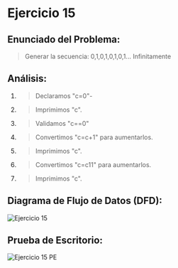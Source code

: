 # Ejercicio 15

## Enunciado del Problema:
> Generar la secuencia: 0,1,0,1,0,1,0,1... Infinitamente

## Análisis:
1. > Declaramos "c=0"-
2. > Imprimimos "c".
3. > Validamos "c==0" 
4. > Convertimos "c=c+1" para aumentarlos.
5. > Imprimimos "c".
6. > Convertimos "c=c11" para aumentarlos.
7. > Imprimimos "c".
   
## Diagrama de Flujo de Datos (DFD):
![Ejercicio 15](https://github.com/IvancitoMint/ICI-Portafolio_Parcial1/assets/145072070/db23a997-162d-468d-a080-97566a5f4e54)

## Prueba de Escritorio:
![Ejercicio 15 PE](https://github.com/IvancitoMint/ICI-Portafolio_Parcial1/assets/145072070/704d0d3a-320a-4da9-a838-3cc6327e2c07)

